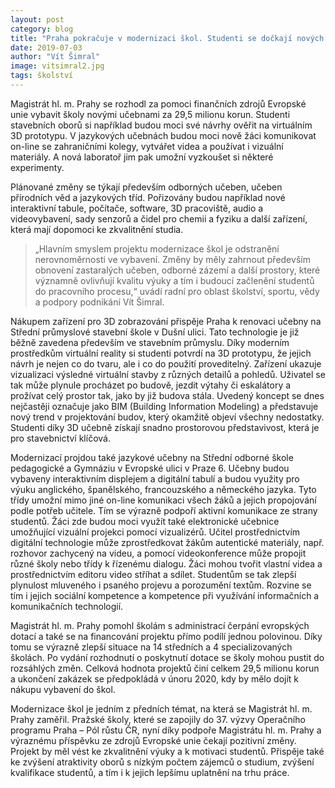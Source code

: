 ```yaml
---
layout: post
category: blog
title: "Praha pokračuje v modernizaci škol. Studenti se dočkají nových specializovaných učeben a laboratoře"
date: 2019-07-03
author: "Vít Šimral"
image: vitsimral2.jpg
tags: školství
---
```


Magistrát hl. m. Prahy se rozhodl za pomoci finančních zdrojů Evropské unie vybavit školy novými učebnami za 29,5 milionu korun. Studenti stavebních oborů si například budou moci své návrhy ověřit na virtuálním 3D prototypu. V jazykových učebnách budou moci nově žáci komunikovat on-line se zahraničními kolegy, vytvářet videa a používat i vizuální materiály. A nová laboratoř jim pak umožní vyzkoušet si některé experimenty.

Plánované změny se týkají především odborných učeben, učeben přírodních věd a jazykových tříd. Pořizovány budou například nové interaktivní tabule, počítače, software, 3D pracoviště, audio a videovybavení, sady senzorů a čidel pro chemii a fyziku a další zařízení, která mají dopomoci ke zkvalitnění studia.

> „Hlavním smyslem projektu modernizace škol je odstranění nerovnoměrnosti ve vybavení. Změny by měly zahrnout především obnovení zastaralých učeben, odborné zázemí a další prostory, které významně ovlivňují kvalitu výuky a tím i budoucí začlenění studentů do pracovního procesu,“ uvádí radní pro oblast školství, sportu, vědy a podpory podnikání Vít Šimral.

Nákupem zařízení pro 3D zobrazování přispěje Praha k renovaci učebny na Střední průmyslové stavební škole v Dušní ulici. Tato technologie je již běžně zavedena především ve stavebním průmyslu. Díky moderním prostředkům virtuální reality si studenti potvrdí na 3D prototypu, že jejich návrh je nejen co do tvaru, ale i co do použití proveditelný. Zařízení ukazuje vizualizaci výsledné virtuální stavby z různých detailů a pohledů. Uživatel se tak může plynule procházet po budově, jezdit výtahy či eskalátory a prožívat celý prostor tak, jako by již budova stála. Uvedený koncept se dnes nejčastěji označuje jako BIM (Building Information Modeling) a představuje nový trend v projektování budov, který okamžitě objeví všechny nedostatky. Studenti díky 3D učebně získají snadno prostorovou představivost, která je pro stavebnictví klíčová.

Modernizací projdou také jazykové učebny na Střední odborné škole pedagogické a Gymnáziu v Evropské ulici v Praze 6. Učebny budou vybaveny interaktivním displejem a digitální tabulí a budou využity pro výuku anglického, španělského, francouzského a německého jazyka. Tyto třídy umožní mimo jiné on-line komunikaci všech žáků a jejich propojování podle potřeb učitele. Tím se výrazně podpoří aktivní komunikace ze strany studentů. Žáci zde budou moci využít také elektronické učebnice umožňující vizuální projekci pomocí vizualizérů. Učitel prostřednictvím digitální technologie může zprostředkovat žákům autentické materiály, např. rozhovor zachycený na videu, a pomocí videokonference může propojit různé školy nebo třídy k řízenému dialogu. Žáci mohou tvořit vlastní videa a prostřednictvím editoru video stříhat a sdílet. Studentům se tak zlepší plynulost mluveného i psaného projevu a porozumění textům. Rozvine se tím i jejich sociální kompetence a kompetence při využívání informačních a komunikačních technologií.

Magistrát hl. m. Prahy pomohl školám s administrací čerpání evropských dotací a také se na financování projektu přímo podílí jednou polovinou. Díky tomu se výrazně zlepší situace na 14 středních a 4 specializovaných školách. Po vydání rozhodnutí o poskytnutí dotace se školy mohou pustit do rozsáhlých změn. Celková hodnota projektů činí celkem 29,5 milionu korun a ukončení zakázek se předpokládá v únoru 2020, kdy by mělo dojít k nákupu vybavení do škol.

Modernizace škol je jedním z předních témat, na která se Magistrát hl. m. Prahy zaměřil. Pražské školy, které se zapojily do 37. výzvy Operačního programu Praha – Pól růstu ČR, nyní díky podpoře Magistrátu hl. m. Prahy a výraznému příspěvku ze zdrojů Evropské unie čekají pozitivní změny. Projekt by měl vést ke zkvalitnění výuky a k motivaci studentů. Přispěje také ke zvýšení atraktivity oborů s nízkým počtem zájemců o studium, zvýšení kvalifikace studentů, a tím i k jejich lepšímu uplatnění na trhu práce.
